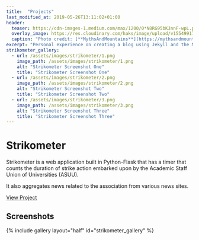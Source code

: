 ```yaml
---
title:  "Projects"
last_modified_at: 2019-05-26T13:11:02+01:00
header:
  teaser: https://cdn-images-1.medium.com/max/1200/0*N8RG95bKJnnF-wpL.png
  overlay_image: https://res.cloudinary.com/haks/image/upload/v1554991771/Webp.net-compress-image.jpg
  caption: "Photo credit: [**MythsAndMountains**](https://mythsandmountains.com)"
excerpt: "Personal experience on creating a blog using Jekyll and the Minimal Mistakes theme."
strikometer_gallery:
  - url: /assets/images/strikometer/1.png
    image_path: /assets/images/strikometer/1.png
    alt: "Strikometer Screenshot One"
    title: "Strikometer Screenshot One"
  - url: /assets/images/strikometer/2.png
    image_path: /assets/images/strikometer/2.png
    alt: "Strikometer Screenshot Two"
    title: "Strikometer Screenshot Two"
  - url: /assets/images/strikometer/3.png
    image_path: /assets/images/strikometer/3.png
    alt: "Strikometer Screenshot Three"
    title: "Strikometer Screenshot Three"
---
```


# Strikometer
Strikometer is a web application built in Python-Flask that has a timer that counts the duration of strike action embarked upon by the  Academic Staff Union of Universities (ASUU).  
   
It also aggregates news related to the association from various news sites.  

[View Project](https://github.com/HAKSOAT/Strikometer)

## Screenshots

{% include gallery layout="half" id="strikometer_gallery" %}

